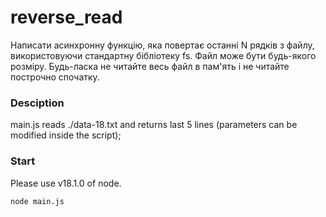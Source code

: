 # reverse_read
Написати асинхронну функцію, яка повертає останні N рядків з файлу, використовуючи стандартну бібліотеку fs. Файл може бути будь-якого розміру.
Будь-ласка не читайте весь файл в пам'ять і не читайте построчно спочатку.


### Desciption
main.js reads ./data-18.txt and returns last 5 lines (parameters can be modified inside the script);

### Start
Please use v18.1.0 of node.

```bash
node main.js
```